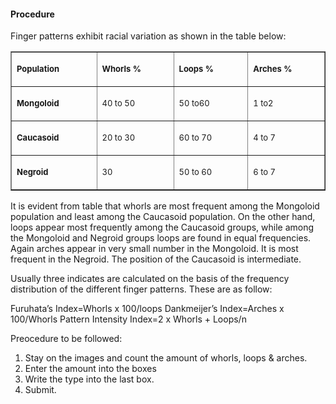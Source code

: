 #### Procedure

Finger patterns exhibit racial variation as shown in the table below:

<table border="1" cellpadding="0" cellspacing="0">
    <tbody>
        <tr>
            <td valign="top" width="200">
            <p><span style="font-size: small;"><strong>Population</strong></span></p>
            </td>
            <td valign="top" width="200">
            <p><span style="font-size: small;"><strong>Whorls %</strong></span></p>
            </td>
            <td valign="top" width="200">
            <p><span style="font-size: small;"><strong>Loops %</strong></span></p>
            </td>
            <td valign="top" width="200">
            <p><span style="font-size: small;"><strong>Arches %</strong></span></p>
            </td>
        </tr>
        <tr>
            <td valign="top" width="200">
            <p><span style="font-size: small;"><strong>Mongoloid</strong></span></p>
            </td>
            <td valign="top" width="200">
            <p><span style="font-size: small;">40 to 50</span></p>
            </td>
            <td valign="top" width="200">
            <p><span style="font-size: small;">50 to60</span></p>
            </td>
            <td valign="top" width="200">
            <p><span style="font-size: small;">1 to2</span></p>
            </td>
        </tr>
        <tr>
            <td valign="top" width="200">
            <p><span style="font-size: small;"><strong>Caucasoid</strong></span></p>
            </td>
            <td valign="top" width="200">
            <p><span style="font-size: small;">20 to 30</span></p>
            </td>
            <td valign="top" width="200">
            <p><span style="font-size: small;">60 to 70</span></p>
            </td>
            <td valign="top" width="200">
            <p><span style="font-size: small;">4 to 7</span></p>
            </td>
        </tr>
        <tr>
            <td valign="top" width="200">
            <p><span style="font-size: small;"><strong>Negroid</strong></span></p>
            </td>
            <td valign="top" width="200">
            <p><span style="font-size: small;">30</span></p>
            </td>
            <td valign="top" width="200">
            <p><span style="font-size: small;">50 to 60</span></p>
            </td>
            <td valign="top" width="200">
            <p><span style="font-size: small;">6 to 7</span></p>
            </td>
        </tr>
    </tbody>
</table>


It is evident from table that whorls are most frequent among the Mongoloid population and least among the Caucasoid population. On the other hand, loops appear most frequently among the Caucasoid groups, while among the Mongoloid and Negroid groups loops are found in equal frequencies. Again arches appear in very small number in the Mongoloid. It is most frequent in the Negroid. The position of the Caucasoid is intermediate.

 

Usually three indicates are calculated on the basis of the frequency distribution of the different finger patterns. These are as follow:

 

Furuhata’s Index=Whorls x 100/loops
Dankmeijer’s Index=Arches x 100/Whorls
Pattern Intensity Index=2 x Whorls + Loops/n
 

Preocedure to be followed:

1. Stay on the images and count the amount of whorls, loops & arches.
2. Enter the amount into the boxes
3. Write the type into the last box.
4. Submit.
